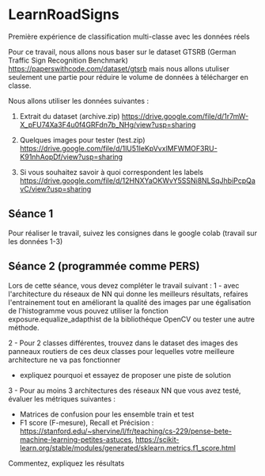 # LearnRoadSigns
Première expérience de classification multi-classe avec les données réels

Pour ce travail, nous allons nous baser sur le dataset GTSRB (German Traffic Sign Recognition Benchmark) https://paperswithcode.com/dataset/gtsrb mais nous allons utuliser seulement une partie pour réduire le volume de données à télécharger en classe.

Nous allons utiliser les données suivantes :

1. Extrait du dataset (archive.zip)
https://drive.google.com/file/d/1r7mW-X_pFU74Xa3F4u0f4GRFdn7b_NHg/view?usp=sharing

2. Quelques images pour tester (test.zip)
https://drive.google.com/file/d/1lU51IeKpVvxlMFWMOF3RU-K91nhAopDf/view?usp=sharing

3. Si vous souhaitez savoir à quoi correspondent les labels
https://drive.google.com/file/d/12HNXYaOKWvY5SSNi8NLSqJhbiPcpQavC/view?usp=sharing

## Séance 1 

Pour réaliser le travail, suivez les consignes dans le google colab (travail sur les données 1-3)

## Séance 2 (programmée comme PERS)

Lors de cette séance, vous devez compléter le travail suivant : 
1 -  avec l'architecture du réseaux de NN qui donne les meilleurs résultats, refaires l'entrainement tout en améliorant la qualité des images par une égalisation de l'histogramme
vous pouvez utiliser la fonction exposure.equalize_adapthist de la bibliothéque OpenCV ou tester une autre méthode.

2 - Pour 2 classes différentes, trouvez dans le dataset des images des panneaux routiers de ces deux classes pour lequelles votre meilleure architecture ne va pas fonctionner 
- expliquez pourquoi et essayez de proposer une piste de solution

3 - Pour au moins 3  architectures des réseaux  NN que vous avez testé, évaluer les métriques suivantes :
- Matrices de confusion pour les ensemble train et test
- F1 score (F-mesure), Recall et Précision : https://stanford.edu/~shervine/l/fr/teaching/cs-229/pense-bete-machine-learning-petites-astuces, https://scikit-learn.org/stable/modules/generated/sklearn.metrics.f1_score.html

Commentez, expliquez les résultats

